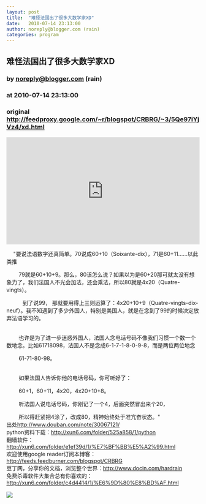 ```yaml
---
layout: post
title:  "难怪法国出了很多大数学家XD"
date:   2010-07-14 23:13:00
author: noreply@blogger.com (rain)
categories: program
---
```


## 难怪法国出了很多大数学家XD
### by noreply@blogger.com (rain)
### at 2010-07-14 23:13:00
### original <http://feedproxy.google.com/~r/blogspot/CRBRG/~3/5Qe97iYjVz4/xd.html>

<p><iframe src="http://feedads.g.doubleclick.net/~ah/f/bsv5mvr041v0lddc0s9fhkf8c8/300/250?ca=1&amp;fh=280#http%3A%2F%2Ffreesource-rain.blogspot.com%2F2010%2F07%2Fxd.html" width="100%" height="280" frameborder="0" scrolling="no" marginwidth="0" marginheight="0"></iframe></p>　 &quot;要说法语数字还真简单。70说成60+10（Soixante-dix），71是60+11……以此类推<p>　　 79就是60+10+9。那么，80该怎么说？如果以为是60+20那可就太没有想象力了，我们法国人不光会加法，还会乘法，所以80就是4x20（Quatre-vingts）。<p>　　　到了说99， 那就要用得上三则运算了：4x20+10+9（Quatre-vingts-dix-neuf）。我不知遇到了多少外国人，特别是美国人，就是在念到了99的时候决定放弃法语学习的。<p><br>　　 也许是为了进一步迷惑外国人，法国人念电话号码不像我们习惯一个数一个数地念。比如61718098，法国人不是念成6-1-7-1-8-0-9-8，而是两位两位地念<p>　　 61-71-80-98。<p><br>　　 如果法国人告诉你他的电话号码，你可听好了：<p>　　 60+1，60+11，4x20，4x20+10+8。<p>　　 听法国人说电话号码，你刚记了一个4，后面突然冒出来个20，<p>　　 所以得赶紧把4涂了，改成80，精神始终处于准亢奋状态。&quot;<br>出处<a href="http://www.douban.com/note/30067121/">http://www.douban.com/note/30067121/</a><br>python资料下载：<a href="http://xun6.com/folder/525a858/1/python">http://xun6.com/folder/525a858/1/python</a><br>翻墙软件：<a href="http://xun6.com/folder/e1ef39d/1/%E7%BF%BB%E5%A2%99.html">http://xun6.com/folder/e1ef39d/1/%E7%BF%BB%E5%A2%99.html</a><br>欢迎使用google reader订阅本博客：<a href="http://feeds.feedburner.com/blogspot/CRBRG">http://feeds.feedburner.com/blogspot/CRBRG</a><br>豆丁网，分享你的文档，浏览整个世界：<a href="http://www.docin.com/hardrain">http://www.docin.com/hardrain</a><br>免费杀毒软件大集合总有你喜欢的：<a href="http://xun6.com/folder/c4d4414/1/%E6%9D%80%E8%BD%AF.html">http://xun6.com/folder/c4d4414/1/%E6%9D%80%E8%BD%AF.html</a><div>
<img width="1" height="1" src="https://blogger.googleusercontent.com/tracker/9127807755384464421-2178934121848673609?l=freesource-rain.blogspot.com" alt=""></div><div>
<a href="http://feeds.feedburner.com/~ff/blogspot/CRBRG?a=5Qe97iYjVz4:BqYwu_P3-bA:yIl2AUoC8zA"><img src="http://feeds.feedburner.com/~ff/blogspot/CRBRG?d=yIl2AUoC8zA" border="0"></a>
</div><img src="http://feeds.feedburner.com/~r/blogspot/CRBRG/~4/5Qe97iYjVz4" height="1" width="1"></p></p></p></p></p></p></p></p>